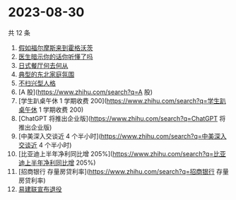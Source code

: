 # 2023-08-30

共 12 条

<!-- BEGIN -->
<!-- 最后更新时间 Wed Aug 30 2023 13:10:39 GMT+0800 (China Standard Time) -->

1. [假如福尔摩斯来到霍格沃茨](https://www.zhihu.com/search?q=假如福尔摩斯来到霍格沃茨)
1. [医生暗示你的话你听懂了吗](https://www.zhihu.com/search?q=医生暗示你的话你听懂了吗)
1. [日式餐厅何去何从](https://www.zhihu.com/search?q=日式餐厅何去何从)
1. [典型的东北家庭氛围](https://www.zhihu.com/search?q=典型的东北家庭氛围)
1. [不扫兴型人格](https://www.zhihu.com/search?q=不扫兴型人格)
1. [A 股](https://www.zhihu.com/search?q=A 股)
1. [学生趴桌午休 1 学期收费 200](https://www.zhihu.com/search?q=学生趴桌午休 1
   学期收费 200)
1. [ChatGPT 将推出企业版](https://www.zhihu.com/search?q=ChatGPT 将推出企业版)
1. [中美深入交谈近 4 个半小时](https://www.zhihu.com/search?q=中美深入交谈近 4
   个半小时)
1. [比亚迪上半年净利同比增
   205%](https://www.zhihu.com/search?q=比亚迪上半年净利同比增 205%)
1. [招商银行 存量房贷利率](https://www.zhihu.com/search?q=招商银行 存量房贷利率)
1. [易建联宣布退役](https://www.zhihu.com/search?q=易建联宣布退役)

<!-- END -->
